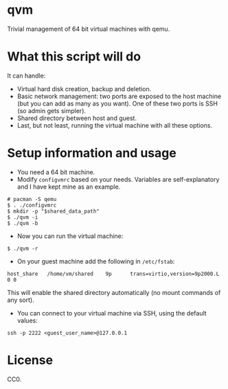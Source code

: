 # qvm
Trivial management of 64 bit virtual machines with qemu.

# What this script will do
It can handle:
- Virtual hard disk creation, backup and deletion.
- Basic network management: two ports are exposed to the host
  machine (but you can add as many as you want). One of these 
  two ports is SSH (so admin gets simpler).
- Shared directory between host and guest.
- Last, but not least, running the virtual machine with all
  these options.

# Setup information and usage
- You need a 64 bit machine.
- Modify `configvmrc` based on your needs.
  Variables are self-explanatory and I have kept mine 
  as an example.

```
# pacman -S qemu
$ . ./configvmrc
$ mkdir -p "$shared_data_path"
$ ./qvm -i
$ ./qvm -b
```

- Now you can run the virtual machine:
```
$ ./qvm -r
```

- On your guest machine add the following in `/etc/fstab`:
```
host_share   /home/vm/shared    9p      trans=virtio,version=9p2000.L   0 0
```
This will enable the shared directory automatically (no mount commands of any 
sort).

- You can connect to your virtual machine via SSH, using the default values:
```
ssh -p 2222 <guest_user_name>@127.0.0.1
```

# License
CC0.
